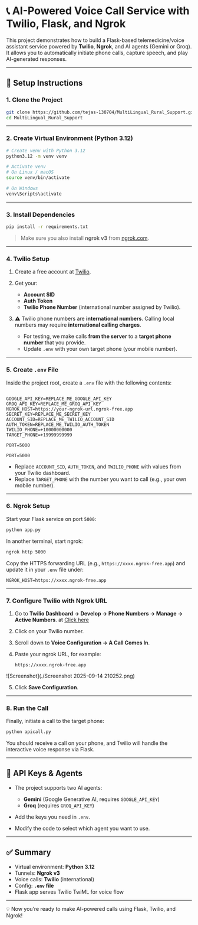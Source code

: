 
# 📞 AI-Powered Voice Call Service with Twilio, Flask, and Ngrok

This project demonstrates how to build a Flask-based telemedicine/voice assistant service powered by **Twilio**, **Ngrok**, and AI agents (Gemini or Groq). It allows you to automatically initiate phone calls, capture speech, and play AI-generated responses.

---

## 🚀 Setup Instructions

### 1. Clone the Project
```bash
git clone https://github.com/tejas-130704/MultiLingual_Rural_Support.git
cd MultiLingual_Rural_Support
````

---

### 2. Create Virtual Environment (Python 3.12)

```bash
# Create venv with Python 3.12
python3.12 -m venv venv

# Activate venv
# On Linux / macOS
source venv/bin/activate

# On Windows
venv\Scripts\activate
```

---

### 3. Install Dependencies

```bash
pip install -r requirements.txt
```

> Make sure you also install **ngrok v3** from [ngrok.com](https://ngrok.com/download).

---

### 4. Twilio Setup

1. Create a free account at [Twilio](https://www.twilio.com/).
2. Get your:

   * **Account SID**
   * **Auth Token**
   * **Twilio Phone Number** (international number assigned by Twilio).
3. ⚠️ Twilio phone numbers are **international numbers**. Calling local numbers may require **international calling charges**.

   * For testing, we make calls **from the server** to a **target phone number** that you provide.
   * Update `.env` with your own target phone (your mobile number).

---

### 5. Create `.env` File

Inside the project root, create a `.env` file with the following contents:

```env

GOOGLE_API_KEY=REPLACE_ME_GOOGLE_API_KEY
GROQ_API_KEY=REPLACE_ME_GROQ_API_KEY
NGROK_HOST=https://your-ngrok-url.ngrok-free.app
SECRET_KEY=REPLACE_ME_SECRET_KEY
ACCOUNT_SID=REPLACE_ME_TWILIO_ACCOUNT_SID
AUTH_TOKEN=REPLACE_ME_TWILIO_AUTH_TOKEN
TWILIO_PHONE=+10000000000
TARGET_PHONE=+19999999999

PORT=5000

PORT=5000
```

* Replace `ACCOUNT_SID`, `AUTH_TOKEN`, and `TWILIO_PHONE` with values from your Twilio dashboard.
* Replace `TARGET_PHONE` with the number you want to call (e.g., your own mobile number).

---

### 6. Ngrok Setup

Start your Flask service on port `5000`:

```bash
python app.py
```

In another terminal, start ngrok:

```bash
ngrok http 5000
```

Copy the HTTPS forwarding URL (e.g., `https://xxxx.ngrok-free.app`) and update it in your `.env` file under:

```env
NGROK_HOST=https://xxxx.ngrok-free.app
```

---

### 7. Configure Twilio with Ngrok URL

1. Go to **Twilio Dashboard → Develop → Phone Numbers → Manage → Active Numbers**. at [Click here](https://console.twilio.com/us1/develop/phone-numbers/manage/incoming)
2. Click on your Twilio number.
3. Scroll down to **Voice Configuration → A Call Comes In**.
4. Paste your ngrok URL, for example:


   ```
   https://xxxx.ngrok-free.app
   ```

![Screenshot](./Screenshot 2025-09-14 210252.png)


5. Click **Save Configuration**.

---

### 8. Run the Call

Finally, initiate a call to the target phone:

```bash
python apicall.py
```

You should receive a call on your phone, and Twilio will handle the interactive voice response via Flask.

---

## 🔑 API Keys & Agents

* The project supports two AI agents:

  * **Gemini** (Google Generative AI, requires `GOOGLE_API_KEY`)
  * **Groq** (requires `GROQ_API_KEY`)
* Add the keys you need in `.env`.
* Modify the code to select which agent you want to use.

---

## ✅ Summary

* Virtual environment: **Python 3.12**
* Tunnels: **Ngrok v3**
* Voice calls: **Twilio** (international)
* Config: **`.env` file**
* Flask app serves Twilio TwiML for voice flow

---

💡 Now you’re ready to make AI-powered calls using Flask, Twilio, and Ngrok!


